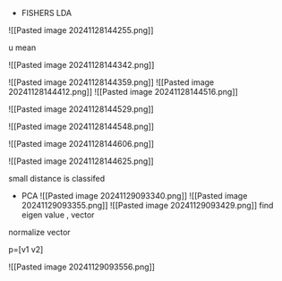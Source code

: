 - FISHERS LDA

![[Pasted image 20241128144255.png]]

u mean

![[Pasted image 20241128144342.png]]

![[Pasted image 20241128144359.png]]
![[Pasted image 20241128144412.png]]
![[Pasted image 20241128144516.png]]

![[Pasted image 20241128144529.png]]

![[Pasted image 20241128144548.png]]

![[Pasted image 20241128144606.png]]

![[Pasted image 20241128144625.png]]





small distance is classifed


- PCA
![[Pasted image 20241129093340.png]]
![[Pasted image 20241129093355.png]]
![[Pasted image 20241129093429.png]]
find eigen value , vector

normalize vector

p=[v1 v2]

![[Pasted image 20241129093556.png]]

